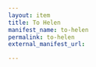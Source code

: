 ```yaml
---
layout: item
title: To Helen
manifest_name: to-helen
permalink: to-helen
external_manifest_url: 

---
```

<!-- Add an essay or interpretive material below this line,
using HTML or markdown.  Do not modify this file above this line -->
